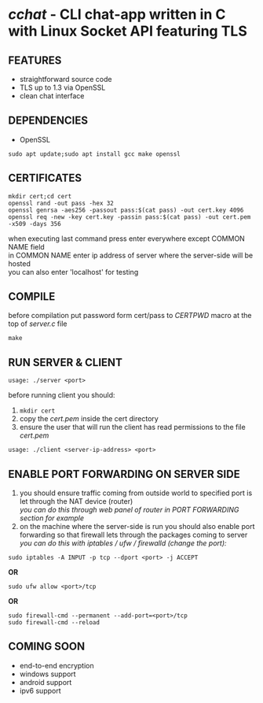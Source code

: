 # *cchat* - CLI chat-app written in C with Linux Socket API featuring TLS

## FEATURES

- straightforward source code
- TLS up to 1.3 via OpenSSL
- clean chat interface

## DEPENDENCIES

- OpenSSL

```
sudo apt update;sudo apt install gcc make openssl
```

## CERTIFICATES

```
mkdir cert;cd cert
openssl rand -out pass -hex 32
openssl genrsa -aes256 -passout pass:$(cat pass) -out cert.key 4096
openssl req -new -key cert.key -passin pass:$(cat pass) -out cert.pem -x509 -days 356
```

when executing last command press enter everywhere except COMMON NAME field<br>
in COMMON NAME enter ip address of server where the server-side will be hosted<br>
you can also enter 'localhost' for testing 

## COMPILE

before compilation put password form cert/pass to *CERTPWD* macro at the top of *server.c* file

```
make
```

## RUN SERVER & CLIENT

```
usage: ./server <port>
```

before running client you should:
1. ```mkdir cert```
2. copy the *cert.pem* inside the cert directory
3. ensure the user that will run the client has read permissions to the file *cert.pem*

```
usage: ./client <server-ip-address> <port>
```

## ENABLE PORT FORWARDING ON SERVER SIDE

1. you should ensure traffic coming from outside world to specified port is let through the NAT device (router)<br>
*you can do this through web panel of router in PORT FORWARDING section for example*
2. on the machine where the server-side is run you should also enable port forwarding so that firewall lets through the packages coming to server<br>
*you can do this with iptables / ufw / firewalld (change the port):*

```
sudo iptables -A INPUT -p tcp --dport <port> -j ACCEPT
```

**OR**

```
sudo ufw allow <port>/tcp
```

**OR**

```
sudo firewall-cmd --permanent --add-port=<port>/tcp
sudo firewall-cmd --reload
```

## COMING SOON

- end-to-end encryption
- windows support
- android support
- ipv6 support
